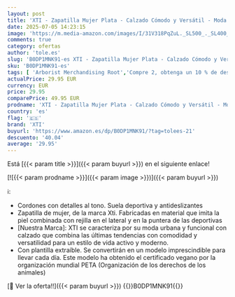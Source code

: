 ```yaml
---
layout: post
title: 'XTI - Zapatilla Mujer Plata - Calzado Cómodo y Versátil - Moda Casual - Modelo 14378402  Talla 38 '
date: 2025-07-05 14:23:15
image: 'https://m.media-amazon.com/images/I/31V318PqZuL._SL500_._SL400_.jpg'
comments: true
category: ofertas
author: 'tole.es'
slug: 'B0DP1MNK91-es XTI - Zapatilla Mujer Plata - Calzado Cómodo y Versátil -...'
sku: 'B0DP1MNK91-es'
tags: [ 'Arborist Merchandising Root','Compre 2, obtenga un 10 % de descuento','Compre 2, obtenga un 10 % de descuento_Shoes 4','Moda','Moda Mujer','Self Service','Special Features Stores','Top Brands Fashion Selection','Top Brands Shoes Selection','Top Fashion Picks','Zapatillas casual para mujer','Zapatillas deportivas y de moda para mujer','Zapatos para mujer','c8538d25-3af9-48d3-aeff-5f3ce5572a36_0','c8538d25-3af9-48d3-aeff-5f3ce5572a36_1701','c8538d25-3af9-48d3-aeff-5f3ce5572a36_2101','c8538d25-3af9-48d3-aeff-5f3ce5572a36_2701','xti','zapatilla','🇪🇸', ]
actualPrice: 29.95 EUR
currency: EUR
price: 29.95
comparePrice: 49.95 EUR
prodname: 'XTI - Zapatilla Mujer Plata - Calzado Cómodo y Versátil - Moda Casual - Modelo 14378402  Talla 38 '
country: 'es'
flag: '🇪🇸'
brand: 'XTI'
buyurl: 'https://www.amazon.es/dp/B0DP1MNK91/?tag=tolees-21'
descuento: '40.04'
average: '29.95'
---
```


Está [{{< param title >}}]({{< param buyurl >}}) en el siguiente enlace!

[![{{< param prodname >}}]({{< param image >}})]({{< param buyurl >}})

ℹ️:

- Cordones con detalles al tono. Suela deportiva y antideslizantes
- Zapatilla de mujer, de la marca Xti. Fabricadas en material que imita la piel combinada con rejilla en el lateral y en la puntera de las deportivas
- [Nuestra Marca]: XTI se caracteriza por su moda urbana y funcional con calzado que combina las últimas tendencias con comodidad y versatilidad para un estilo de vida activo y moderno.
- Con plantilla extraíble. Se convertirán en un modelo imprescindible para llevar cada día. Este modelo ha obtenido el certificado vegano por la organización mundial PETA (Organización de los derechos de los animales)

[🛒 Ver la oferta!!]({{< param buyurl >}})
{{<world>}}B0DP1MNK91{{</world>}}
